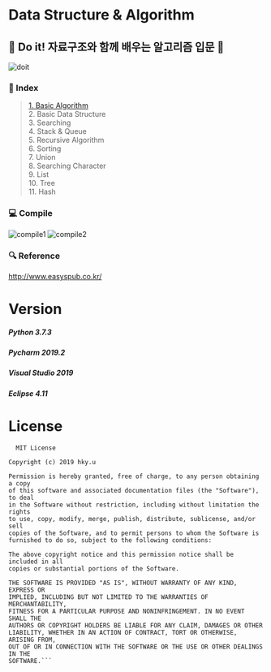 # Data Structure & Algorithm
## :notebook: Do it! 자료구조와 함께 배우는 알고리즘 입문 :notebook:
![doit](https://user-images.githubusercontent.com/44195740/73323315-6a073a00-428a-11ea-8531-3602337c2572.jpg)  
### :page_facing_up: Index
>[1. Basic Algorithm](https://github.com/ChoiHyungKyu/Algorithm/tree/master/C/DataStructure_Algorithm/Day1)  
>2. Basic Data Structure  
>3. Searching  
>4. Stack & Queue  
>5. Recursive Algorithm  
>6. Sorting  
>7. Union  
>8. Searching Character  
>9. List  
>10. Tree  
>11. Hash  
### :computer: Compile
![compile1](https://user-images.githubusercontent.com/44195740/73323239-23194480-428a-11ea-8130-ebfb306fbb41.png)
![compile2](https://user-images.githubusercontent.com/44195740/73323242-24e30800-428a-11ea-9373-420ef7704ec8.png)  
### :mag: Reference
http://www.easyspub.co.kr/  

# Version
##### Python 3.7.3
##### Pycharm 2019.2
##### Visual Studio 2019
##### Eclipse 4.11

# License
```
  MIT License

Copyright (c) 2019 hky.u

Permission is hereby granted, free of charge, to any person obtaining a copy
of this software and associated documentation files (the "Software"), to deal
in the Software without restriction, including without limitation the rights
to use, copy, modify, merge, publish, distribute, sublicense, and/or sell
copies of the Software, and to permit persons to whom the Software is
furnished to do so, subject to the following conditions:

The above copyright notice and this permission notice shall be included in all
copies or substantial portions of the Software.

THE SOFTWARE IS PROVIDED "AS IS", WITHOUT WARRANTY OF ANY KIND, EXPRESS OR
IMPLIED, INCLUDING BUT NOT LIMITED TO THE WARRANTIES OF MERCHANTABILITY,
FITNESS FOR A PARTICULAR PURPOSE AND NONINFRINGEMENT. IN NO EVENT SHALL THE
AUTHORS OR COPYRIGHT HOLDERS BE LIABLE FOR ANY CLAIM, DAMAGES OR OTHER
LIABILITY, WHETHER IN AN ACTION OF CONTRACT, TORT OR OTHERWISE, ARISING FROM,
OUT OF OR IN CONNECTION WITH THE SOFTWARE OR THE USE OR OTHER DEALINGS IN THE
SOFTWARE.```
